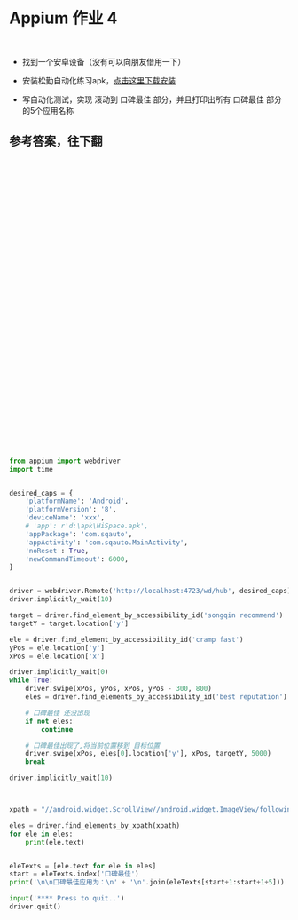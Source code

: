# Appium 作业 4 

<br>

- 找到一个安卓设备（没有可以向朋友借用一下）
- 安装松勤自动化练习apk，[点击这里下载安装](https://github.com/jcyrss/songqin-testdev/raw/master/appium/uploads/sqauto.apk)
  
- 写自动化测试，实现 滚动到 口碑最佳 部分，并且打印出所有 口碑最佳 部分的5个应用名称





## 参考答案，往下翻
<br><br><br><br><br><br><br><br><br><br><br><br><br><br><br><br><br><br><br><br><br><br><br><br><br><br><br><br><br><br>


```python

from appium import webdriver
import time


desired_caps = {
    'platformName': 'Android',
    'platformVersion': '8',
    'deviceName': 'xxx',
    # 'app': r'd:\apk\HiSpace.apk',
    'appPackage': 'com.sqauto',
    'appActivity': 'com.sqauto.MainActivity',
    'noReset': True,
    'newCommandTimeout': 6000,
}


driver = webdriver.Remote('http://localhost:4723/wd/hub', desired_caps) #启动Remote RPC
driver.implicitly_wait(10)

target = driver.find_element_by_accessibility_id('songqin recommend')
targetY = target.location['y']

ele = driver.find_element_by_accessibility_id('cramp fast')
yPos = ele.location['y']
xPos = ele.location['x']

driver.implicitly_wait(0)
while True:
    driver.swipe(xPos, yPos, xPos, yPos - 300, 800)
    eles = driver.find_elements_by_accessibility_id('best reputation')

    # 口碑最佳 还没出现
    if not eles:
        continue

    # 口碑最佳出现了,将当前位置移到 目标位置
    driver.swipe(xPos, eles[0].location['y'], xPos, targetY, 5000)
    break

driver.implicitly_wait(10)



xpath = "//android.widget.ScrollView//android.widget.ImageView/following-sibling::android.widget.TextView[1] | //*[@content-desc='best reputation']"

eles = driver.find_elements_by_xpath(xpath)
for ele in eles:
    print(ele.text)


eleTexts = [ele.text for ele in eles]
start = eleTexts.index('口碑最佳')
print('\n\n口碑最佳应用为：\n' + '\n'.join(eleTexts[start+1:start+1+5]))

input('**** Press to quit..')
driver.quit()
```
